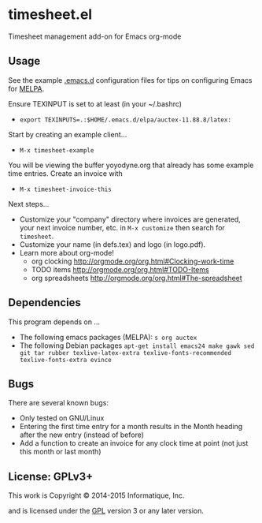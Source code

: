 # timesheet.el

Timesheet management add-on for Emacs org-mode

## Usage

See the example [.emacs.d](example.emacs.d) configuration files for tips
on configuring Emacs for [MELPA](http://melpa.milkbox.net/#/getting-started).

Ensure TEXINPUT is set to at least (in your ~/.bashrc)
* ````export TEXINPUTS=.:$HOME/.emacs.d/elpa/auctex-11.88.8/latex:````

Start by creating an example client...
* ````M-x timesheet-example````

You will be viewing the buffer yoyodyne.org that already has some example time entries. Create an invoice with
* ````M-x timesheet-invoice-this````

Next steps...
* Customize your "company" directory where invoices are generated, your next invoice number, etc.
  in ````M-x customize```` then search for ````timesheet````.
* Customize your name (in defs.tex) and logo (in logo.pdf).
* Learn more about org-mode!
  * org clocking http://orgmode.org/org.html#Clocking-work-time
  * TODO items http://orgmode.org/org.html#TODO-Items
  * org spreadsheets http://orgmode.org/org.html#The-spreadsheet

## Dependencies

This program depends on ...
* The following emacs packages (MELPA): ````s org auctex````
* The following Debian packages
  ```apt-get install emacs24 make gawk sed git tar rubber texlive-latex-extra texlive-fonts-recommended texlive-fonts-extra evince```

## Bugs

There are several known bugs:

* Only tested on GNU/Linux
* Entering the first time entry for a month results in the Month heading after the new entry (instead of before)
* Add a function to create an invoice for any clock time at point (not just this month or last month)

## License: GPLv3+

This work is Copyright © 2014-2015 Informatique, Inc.

and is licensed under the [GPL](LICENSE) version 3 or any later version.
